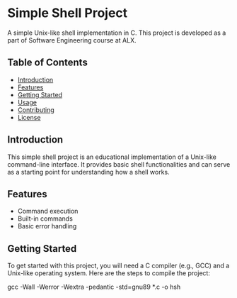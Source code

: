 # Simple Shell Project

A simple Unix-like shell implementation in C. This project is developed as a part of Software Engineering course at ALX.

## Table of Contents
- [Introduction](#introduction)
- [Features](#features)
- [Getting Started](#getting-started)
- [Usage](#usage)
- [Contributing](#contributing)
- [License](#license)

## Introduction

This simple shell project is an educational implementation of a Unix-like command-line interface. It provides basic shell functionalities and can serve as a starting point for understanding how a shell works.

## Features

- Command execution
- Built-in commands
- Basic error handling

## Getting Started

To get started with this project, you will need a C compiler (e.g., GCC) and a Unix-like operating system. Here are the steps to compile the project:

gcc -Wall -Werror -Wextra -pedantic -std=gnu89 *.c -o hsh
